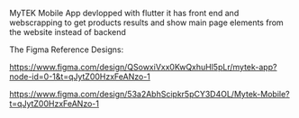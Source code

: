 MyTEK Mobile App devlopped with flutter it has front end and webscrapping to get products results and show main page elements from the website instead of backend 

The Figma Reference Designs:

https://www.figma.com/design/QSowxiVxx0KwQxhuHl5pLr/mytek-app?node-id=0-1&t=qJytZ00HzxFeANzo-1

https://www.figma.com/design/53a2AbhScipkr5pCY3D4OL/Mytek-Mobile?t=qJytZ00HzxFeANzo-1
